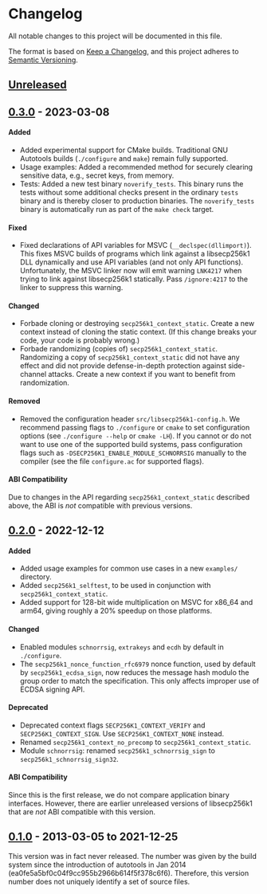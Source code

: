 # Changelog

All notable changes to this project will be documented in this file.

The format is based on [Keep a Changelog](https://keepachangelog.com/en/1.0.0/),
and this project adheres to [Semantic Versioning](https://semver.org/spec/v2.0.0.html).

## [Unreleased]

## [0.3.0] - 2023-03-08

#### Added
 - Added experimental support for CMake builds. Traditional GNU Autotools builds (`./configure` and `make`) remain fully supported.
 - Usage examples: Added a recommended method for securely clearing sensitive data, e.g., secret keys, from memory.
 - Tests: Added a new test binary `noverify_tests`. This binary runs the tests without some additional checks present in the ordinary `tests` binary and is thereby closer to production binaries. The `noverify_tests` binary is automatically run as part of the `make check` target.

#### Fixed
 - Fixed declarations of API variables for MSVC (`__declspec(dllimport)`). This fixes MSVC builds of programs which link against a libsecp256k1 DLL dynamically and use API variables (and not only API functions). Unfortunately, the MSVC linker now will emit warning `LNK4217` when trying to link against libsecp256k1 statically. Pass `/ignore:4217` to the linker to suppress this warning.

#### Changed
 - Forbade cloning or destroying `secp256k1_context_static`. Create a new context instead of cloning the static context. (If this change breaks your code, your code is probably wrong.)
 - Forbade randomizing (copies of) `secp256k1_context_static`. Randomizing a copy of `secp256k1_context_static` did not have any effect and did not provide defense-in-depth protection against side-channel attacks. Create a new context if you want to benefit from randomization.

#### Removed
 - Removed the configuration header `src/libsecp256k1-config.h`. We recommend passing flags to `./configure` or `cmake` to set configuration options (see `./configure --help` or `cmake -LH`). If you cannot or do not want to use one of the supported build systems, pass configuration flags such as `-DSECP256K1_ENABLE_MODULE_SCHNORRSIG` manually to the compiler (see the file `configure.ac` for supported flags).

#### ABI Compatibility

Due to changes in the API regarding `secp256k1_context_static` described above, the ABI is *not* compatible with previous versions.

## [0.2.0] - 2022-12-12

#### Added
 - Added usage examples for common use cases in a new `examples/` directory.
 - Added `secp256k1_selftest`, to be used in conjunction with `secp256k1_context_static`.
 - Added support for 128-bit wide multiplication on MSVC for x86_64 and arm64, giving roughly a 20% speedup on those platforms.

#### Changed
 - Enabled modules `schnorrsig`, `extrakeys` and `ecdh` by default in `./configure`.
 - The `secp256k1_nonce_function_rfc6979` nonce function, used by default by `secp256k1_ecdsa_sign`, now reduces the message hash modulo the group order to match the specification. This only affects improper use of ECDSA signing API.

#### Deprecated
 - Deprecated context flags `SECP256K1_CONTEXT_VERIFY` and `SECP256K1_CONTEXT_SIGN`. Use `SECP256K1_CONTEXT_NONE` instead.
 - Renamed `secp256k1_context_no_precomp` to `secp256k1_context_static`.
 - Module `schnorrsig`: renamed `secp256k1_schnorrsig_sign` to `secp256k1_schnorrsig_sign32`.

#### ABI Compatibility

Since this is the first release, we do not compare application binary interfaces.
However, there are earlier unreleased versions of libsecp256k1 that are *not* ABI compatible with this version.

## [0.1.0] - 2013-03-05 to 2021-12-25

This version was in fact never released.
The number was given by the build system since the introduction of autotools in Jan 2014 (ea0fe5a5bf0c04f9cc955b2966b614f5f378c6f6).
Therefore, this version number does not uniquely identify a set of source files.

[unreleased]: https://github.com/bitcoinrepublic-core/secp256k1/compare/v0.3.0...HEAD
[0.3.0]: https://github.com/bitcoinrepublic-core/secp256k1/compare/v0.2.0...v0.3.0
[0.2.0]: https://github.com/bitcoinrepublic-core/secp256k1/compare/423b6d19d373f1224fd671a982584d7e7900bc93..v0.2.0
[0.1.0]: https://github.com/bitcoinrepublic-core/secp256k1/commit/423b6d19d373f1224fd671a982584d7e7900bc93

